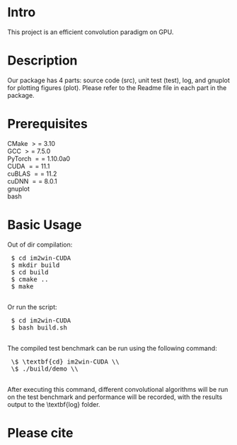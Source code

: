 # Intro
This project is an efficient convolution paradigm on GPU.
# Description
Our package has 4 parts: source code (src), unit test (test), log, and gnuplot for plotting figures (plot). Please refer to the Readme file in each part in the package.
# Prerequisites
CMake $>=$ 3.10 \
GCC $>=$ 7.5.0 \
PyTorch $==$ 1.10.0a0 \
CUDA $==$ 11.1 \
cuBLAS $==$ 11.2 \
cuDNN $==$ 8.0.1 \
gnuplot \
bash
# Basic Usage
Out of dir compilation:
<pre> $ cd im2win-CUDA
 $ mkdir build
 $ cd build
 $ cmake ..
 $ make
 </pre>
 Or run the script:
 <pre>
 $ cd im2win-CUDA
 $ bash build.sh
 </pre>
 The compiled test benchmark can be run using the following command: 
 <pre>
 \$ \textbf{cd} im2win-CUDA \\
 \$ ./build/demo \\
 </pre>
 After executing this command, different convolutional algorithms will be run on the test benchmark and performance will be recorded, with the results output to the \textbf{log} folder.
# Please cite
